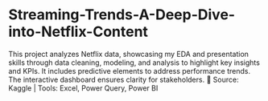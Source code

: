 # Streaming-Trends-A-Deep-Dive-into-Netflix-Content
This project analyzes Netflix data, showcasing my EDA and presentation skills through data cleaning, modeling, and analysis to highlight key insights and KPIs. It includes predictive elements to address performance trends. The interactive dashboard ensures clarity for stakeholders.  📌 Source: Kaggle | Tools: Excel, Power Query, Power BI
